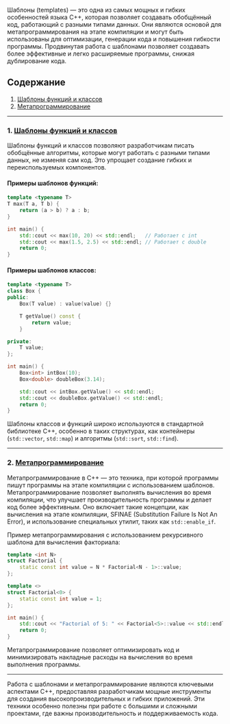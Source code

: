 Шаблоны (templates) — это одна из самых мощных и гибких особенностей языка C++, которая позволяет создавать обобщённый код, работающий с разными типами данных. Они являются основой для метапрограммирования на этапе компиляции и могут быть использованы для оптимизации, генерации кода и повышения гибкости программы. Продвинутая работа с шаблонами позволяет создавать более эффективные и легко расширяемые программы, снижая дублирование кода.

## Содержание

1. [Шаблоны функций и классов](Продвинутая%20работа%20с%20шаблонами/Шаблоны%20функций%20и%20классов.md)
2. [Метапрограммирование](Продвинутая%20работа%20с%20шаблонами/Метапрограммирование.md)

---

### 1. [Шаблоны функций и классов](Продвинутая%20работа%20с%20шаблонами/Шаблоны%20функций%20и%20классов.md)

Шаблоны функций и классов позволяют разработчикам писать обобщённые алгоритмы, которые могут работать с разными типами данных, не изменяя сам код. Это упрощает создание гибких и переиспользуемых компонентов.

#### Примеры шаблонов функций:
```cpp
template <typename T>
T max(T a, T b) {
    return (a > b) ? a : b;
}

int main() {
    std::cout << max(10, 20) << std::endl;   // Работает с int
    std::cout << max(1.5, 2.5) << std::endl; // Работает с double
    return 0;
}
```

#### Примеры шаблонов классов:
```cpp
template <typename T>
class Box {
public:
    Box(T value) : value(value) {}

    T getValue() const {
        return value;
    }

private:
    T value;
};

int main() {
    Box<int> intBox(10);
    Box<double> doubleBox(3.14);

    std::cout << intBox.getValue() << std::endl;
    std::cout << doubleBox.getValue() << std::endl;
    return 0;
}
```

Шаблоны классов и функций широко используются в стандартной библиотеке C++, особенно в таких структурах, как контейнеры (`std::vector`, `std::map`) и алгоритмы (`std::sort`, `std::find`).

---

### 2. [Метапрограммирование](Продвинутая%20работа%20с%20шаблонами/Метапрограммирование.md)

Метапрограммирование в C++ — это техника, при которой программы пишут программы на этапе компиляции с использованием шаблонов. Метапрограммирование позволяет выполнять вычисления во время компиляции, что улучшает производительность программы и делает код более эффективным. Оно включает такие концепции, как вычисления на этапе компиляции, SFINAE (Substitution Failure Is Not An Error), и использование специальных утилит, таких как `std::enable_if`.

Пример метапрограммирования с использованием рекурсивного шаблона для вычисления факториала:

```cpp
template <int N>
struct Factorial {
    static const int value = N * Factorial<N - 1>::value;
};

template <>
struct Factorial<0> {
    static const int value = 1;
};

int main() {
    std::cout << "Factorial of 5: " << Factorial<5>::value << std::endl; // Вычисляется на этапе компиляции
    return 0;
}
```

Метапрограммирование позволяет оптимизировать код и минимизировать накладные расходы на вычисления во время выполнения программы.

---

Работа с шаблонами и метапрограммирование являются ключевыми аспектами C++, предоставляя разработчикам мощные инструменты для создания высокопроизводительных и гибких приложений. Эти техники особенно полезны при работе с большими и сложными проектами, где важны производительность и поддерживаемость кода.